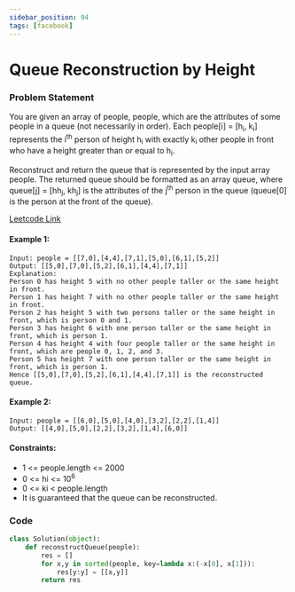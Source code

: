 ```yaml
---
sidebar_position: 94
tags: [facebook]
---
```


# Queue Reconstruction by Height

### Problem Statement

You are given an array of people, people, which are the attributes of some people in a queue (not necessarily in order). Each people[i] = [h<sub>i</sub>, k<sub>i</sub>] represents the i<sup>th</sup> person of height h<sub>i</sub> with exactly k<sub>i</sub> other people in front who have a height greater than or equal to h<sub>i</sub>.

Reconstruct and return the queue that is represented by the input array people. The returned queue should be formatted as an array queue, where queue[j] = [hh<sub>j</sub>, kh<sub>j</sub>] is the attributes of the j<sup>th</sup> person in the queue (queue[0] is the person at the front of the queue).

[Leetcode Link](https://leetcode.com/problems/queue-reconstruction-by-height)

#### Example 1:

```
Input: people = [[7,0],[4,4],[7,1],[5,0],[6,1],[5,2]]
Output: [[5,0],[7,0],[5,2],[6,1],[4,4],[7,1]]
Explanation:
Person 0 has height 5 with no other people taller or the same height in front.
Person 1 has height 7 with no other people taller or the same height in front.
Person 2 has height 5 with two persons taller or the same height in front, which is person 0 and 1.
Person 3 has height 6 with one person taller or the same height in front, which is person 1.
Person 4 has height 4 with four people taller or the same height in front, which are people 0, 1, 2, and 3.
Person 5 has height 7 with one person taller or the same height in front, which is person 1.
Hence [[5,0],[7,0],[5,2],[6,1],[4,4],[7,1]] is the reconstructed queue.
```

#### Example 2:

```
Input: people = [[6,0],[5,0],[4,0],[3,2],[2,2],[1,4]]
Output: [[4,0],[5,0],[2,2],[3,2],[1,4],[6,0]]
```

#### Constraints:

- 1 <= people.length <= 2000
- 0 <= hi <= 10<sup>6</sup>
- 0 <= ki < people.length
- It is guaranteed that the queue can be reconstructed.

### Code

```python title="Python Code"
class Solution(object):
    def reconstructQueue(people):
        res = []
        for x,y in sorted(people, key=lambda x:(-x[0], x[1])):
            res[y:y] = [[x,y]]
        return res
```
